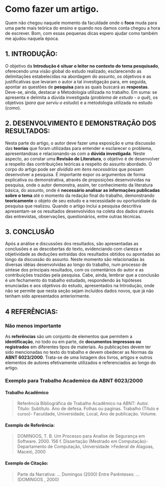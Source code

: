 # Como fazer um artigo.

Quem não chegou naquele momento da faculdade onde o **foco** muda para uma parte mais teórica do ensino e quando nos damos conta chegou a hora de escrever. Bom, com essas pequenas dicas espero ajudar como também me ajudou naquela época.

## 1. INTRODUÇÃO:

O objetivo da **Introdução é situar o leitor no contexto do tema pesquisado**, oferecendo uma visão global do estudo realizado, esclarecendo as delimitações estabelecidas na abordagem do assunto, os objetivos e as justificativas que levaram o autor a tal investigação para, em seguida, apontar as questões de **pesquisa** para as quais buscará as **respostas**. Deve-se, ainda, destacar a Metodologia utilizada no trabalho. Em suma: se apresenta e delimita a dúvida investigada (_problema de estudo - o quê_), os objetivos (_para que serviu o estudo_) e a metodologia utilizada no estudo (_como_). 

## 2. DESENVOLVIMENTO E DEMONSTRAÇÃO DOS RESULTADOS: 

Nesta parte do artigo, o autor deve fazer uma exposição e uma discussão das **teorias** que foram utilizadas para entender e esclarecer o problema, apresentandoas e relacionando-as com a **dúvida investigada**. Neste aspecto, ao constar uma **Revisão de Literatura**, o objetivo é de desenvolver a respeito das contribuições teóricas a respeito do assunto abordado. O corpo do artigo pode ser _dividido em itens necessários_ que possam desenvolver a pesquisa. É importante expor os argumentos de forma explicativa ou demonstrativa, através de proposições desenvolvidas na pesquisa, onde o autor demonstra, assim, ter conhecimento da literatura básica,  do assunto, onde é **necessário analisar as informações publicadas sobre o tema** até o momento da redação final do trabalho, demonstrando **teoricamente** o objeto de seu estudo e a necessidade ou oportunidade da pesquisa que realizou. Quando o artigo inclui a pesquisa descritiva apresentam-se os resultados desenvolvidos na coleta dos dados através das entrevistas, observações, questionários, entre outras técnicas. 

## 3. CONCLUSÃO

 Após a análise e discussões dos resultados, são apresentadas as conclusões e as descobertas do texto, evidenciando com clareza e objetividade as deduções extraídas dos resultados obtidos ou apontadas ao longo da discussão do assunto. Neste momento são relacionadas às diversas idéias desenvolvidas ao longo do trabalho, num processo de síntese dos principais resultados, com os comentários do autor e as contribuições trazidas pela pesquisa.  Cabe, ainda, lembrar que a conclusão é um fechamento do trabalho estudado, respondendo às hipóteses enunciadas e aos objetivos do estudo, apresentados na Introdução, onde não se permite que nesta seção sejam incluídos dados novos, que já não tenham sido apresentados anteriormente.

## 4 REFERÊNCIAS:
### Não menos importante 

 As **referências** são um conjunto de elementos que permitem a **identificação**, no todo ou em parte, de **documentos impressos ou registrados** em diferentes tipos de materiais. As publicações devem ter sido mencionadas no texto do trabalho e devem obedecer as Normas da **ABNT 6023/2000**. Trata-se de uma listagem dos livros, artigos e outros elementos de autores efetivamente utilizados e referenciados ao longo do artigo. 
 
 ### Exemplo para Trabalho Academico da ABNT 6023/2000
 
#### Trabalho Acadêmico
>Referência Bibliográfica de Trabalho Acadêmico na ABNT:
>Autor. Título: Subtítulo. Ano de defesa. Folhas ou paginas. Trabalho (Título e curso)- Faculdade, Universidade, Local, Ano de publicação. Volume.

#### Exemplo de Referência:
>DOMINGOS, T. B. Um Processo para Analise de Segurança em Software. 2000. 156 f. Dissertação (Mestrado em Computação)- Departamento de Computação, Universidade >Federal de Alagoas, Maceió, 2000

#### Exemplo de Citação:
>Parte da Narrativa: … Domingos (2000)
>Entre Parênteses: … (DOMINGOS , 2000)
